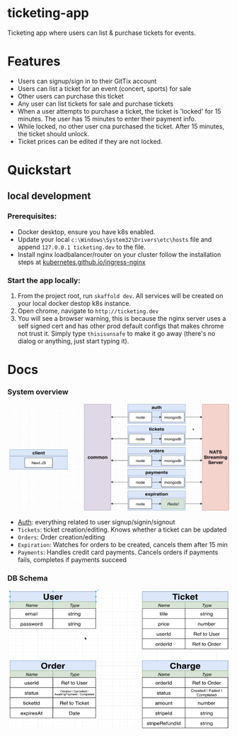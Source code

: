 # ticketing-app
Ticketing app where users can list &amp; purchase tickets for events.

# Features
- Users can signup/sign in to their GitTix account
- Users can list a ticket for an event (concert, sports) for sale
- Other users can purchase this ticket
- Any user can list tickets for sale and purchase tickets
- When a user attempts to purchase a ticket, the ticket is 'locked' for 15 minutes. The user has 15 minutes to enter their payment info.
- While locked, no other user cna purchased the ticket. After 15 minutes, the ticket should unlock.
- Ticket prices can be edited if they are not locked.

# Quickstart
## local development
### Prerequisites:
- Docker desktop, ensure you have k8s enabled.
- Update your local `c:\Windows\System32\Drivers\etc\hosts` file and append `127.0.0.1 ticketing.dev` to the file.
- Install nginx loadbalancer/router on your cluster follow the installation steps at [kubernetes.github.io/ingress-nginx](kubernetes.github.io/ingress-nginx)

### Start the app locally:
1. From the project root, run `skaffold dev`. All services will be created on your local docker destop k8s instance.
2. Open chrome, navigate to `http://ticketing.dev`
3. You will see a browser warning, this is because the nginx server uses a self signed cert and has other prod default configs that makes chrome not trust it. Simply type `thisisunsafe` to make it go away (there's no dialog or anything, just start typing it).

# Docs
### System overview
![system overview](docs/system-overview.png)
- [Auth](auth/README): everything related to user signup/signin/signout
- `Tickets`: ticket creation/editing. Knows whether a ticket can be updated
- `Orders`: Order creation/editing
- `Expiration`: Watches for orders to be created, cancels them after 15 min
- `Payments`: Handles credit card payments. Cancels orders if payments fails, completes if payments succeed
### DB Schema
![database schema](docs/db-schema.png)